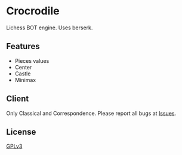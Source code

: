 # Crocrodile
Lichess BOT engine.
Uses berserk.
## Features
- Pieces values
- Center
- Castle
- Minimax
## Client
Only Classical and Correspondence.
Please report all bugs at [Issues](https://github.com/Virinas-code/Crocrodile/issues).
## License
[GPLv3](https://github.com/Virinas-code/Crocrodile/blob/master/LICENSE)

